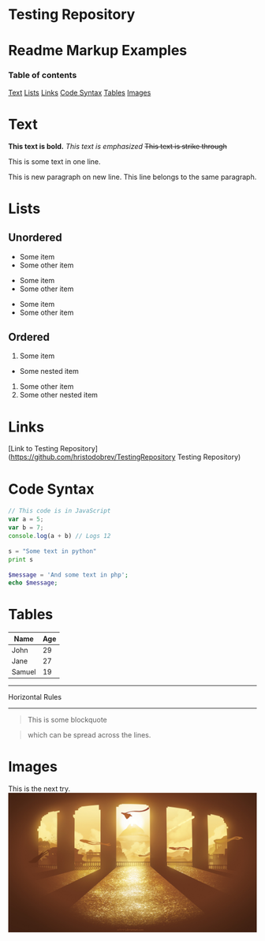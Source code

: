 # Testing Repository

# Readme Markup Examples

### Table of contents
[Text](#text)
[Lists](#lists)
[Links](#links)
[Code Syntax](#code-syntax)
[Tables](#tables)
[Images](#images)

# Text
**This text is bold.**
*This text is emphasized*
~~This text is strike through~~

This is some text in one line.

This is new paragraph on new line.
This line belongs to the same paragraph.

# Lists
## Unordered
* Some item
* Some other item

+ Some item
+ Some other item

- Some item
- Some other item

## Ordered
1. Some item
  * Some nested item
1. Some other item
  1. Some other nested item
  
# Links
[Link to Testing Repository](https://github.com/hristodobrev/TestingRepository Testing Repository)

# Code Syntax

```javascript
// This code is in JavaScript
var a = 5;
var b = 7;
console.log(a + b) // Logs 12
```

```python
s = "Some text in python"
print s
```

```php
$message = 'And some text in php';
echo $message;
```

# Tables
|Name|Age|
|-|-|
|John|29|
|Jane|27|
|Samuel|19|

---
Horizontal Rules
***

> This is some blockquote

> which can be spread across the lines.

# Images
This is the next try.
![Temple](https://github.com/hristodobrev/TestingRepository/blob/master/test.jpg)
